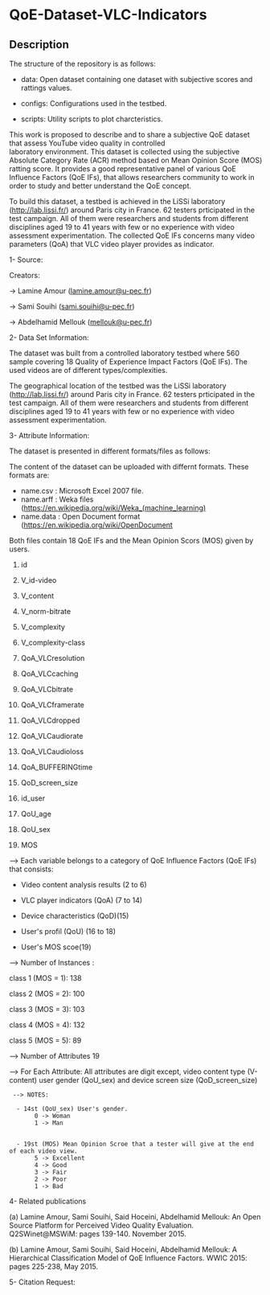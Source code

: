 # QoE-Dataset-VLC-Indicators

## Description
The structure of the repository is as follows:

   - data: Open dataset containing one dataset with subjective scores and rattings values.
   
   - configs: Configurations used in the testbed.
   
   - scripts: Utility scripts to plot charcteristics.
    

This work is proposed to describe and to share a subjective  QoE  dataset  that  assess  YouTube  video  quality in  controlled  
laboratory environment.  This  dataset  is collected  using  the  subjective  Absolute  Category  Rate  (ACR) method based
on Mean Opinion Score (MOS) ratting score. It provides a good representative panel of various QoE Influence Factors (QoE IFs), 
that allows researchers community to  work in  order to  study  and  better understand  the QoE concept.

To build this dataset, a testbed is achieved in the LiSSi laboratory (http://lab.lissi.fr/) around Paris city in France. 62 
testers prticipated in the test campaign. All of them were researchers and students from different disciplines aged 19 to 41 
years  with  few  or  no  experience  with video assessment experimentation. The collected QoE IFs concerns many video 
parameters (QoA) that VLC video player provides as indicator.


1- Source:

Creators: 

-> Lamine Amour (lamine.amour@u-pec.fr) 

-> Sami Souihi (sami.souihi@u-pec.fr)

-> Abdelhamid Mellouk (mellouk@u-pec.fr)

2- Data Set Information:

The dataset was built from a controlled laboratory testbed where 560 sample covering 18 Quality of Experience Impact Factors (QoE IFs). The used videos are of different types/complexities. 

The geographical location of the testbed was the LiSSi laboratory (http://lab.lissi.fr/) around Paris city in France. 62 testers prticipated in the test campaign. All of them were researchers and students from different disciplines aged 19 to 41 years  with  few  or  no  experience  with video assessment experimentation.  

3- Attribute Information:

The dataset is presented in different formats/files as follows: 

The content of the dataset can be uploaded with differnt formats. These formats are: 

- name.csv : Microsoft Excel 2007 file.
- name.arff : Weka files (https://en.wikipedia.org/wiki/Weka_(machine_learning)
- name.data : Open Document format (https://en.wikipedia.org/wiki/OpenDocument


Both files contain 18 QoE IFs and the Mean Opinion Scors (MOS) given by users. 

 1)  id
	
2)  V_id-video
	
3)  V_content
	
4)  V_norm-bitrate
	
5)  V_complexity
	
6)  V_complexity-class
	
7)  QoA_VLCresolution
	
8)  QoA_VLCcaching
	
9)  QoA_VLCbitrate
	
10) QoA_VLCframerate  
	
11) QoA_VLCdropped
	
12) QoA_VLCaudiorate
	
13) QoA_VLCaudioloss
	
14) QoA_BUFFERINGtime
	
15) QoD_screen_size
	
16) id_user
	
17) QoU_age
	
18) QoU_sex
	
19) MOS
	
--> Each variable belongs to a category of QoE Influence Factors (QoE IFs) that consists:
- Video content analysis results (2 to 6)
	      
- VLC player indicators (QoA) (7 to 14)
	      
- Device characteristics  (QoD)(15)
	      
- User's profil (QoU) (16 to 18)	
	      
- User's MOS scoe(19)		  
             
 --> Number of Instances : 
       
 class 1 (MOS = 1): 138  
		 
 class 2 (MOS = 2): 100
		 
 class 3 (MOS = 3): 103
		 
 class 4 (MOS = 4): 132
		 
 class 5 (MOS = 5): 89

--> Number of Attributes 
     19

  --> For Each Attribute:
   All attributes are digit except, video content type (V-content) user gender (QoU_sex) and device screen size (QoD_screen_size)

	 --> NOTES: 
     
	  - 14st (QoU_sex) User's gender.
		   0 -> Woman
		   1 -> Man
		  	  
	  
	  - 19st (MOS) Mean Opinion Scroe that a tester will give at the end of each video view.
		   5 -> Excellent
		   4 -> Good
		   3 -> Fair
		   2 -> Poor
		   1 -> Bad
	

4- Related publications

 (a) Lamine Amour, Sami Souihi, Said Hoceini, Abdelhamid Mellouk: An Open Source Platform for Perceived Video Quality Evaluation. Q2SWinet@MSWiM: pages 139-140. November 2015. 
		
 (b) Lamine Amour, Sami Souihi, Said Hoceini, Abdelhamid Mellouk: A Hierarchical Classification Model of QoE Influence Factors. WWIC 2015: pages 225-238, May 2015.


5- Citation Request:


